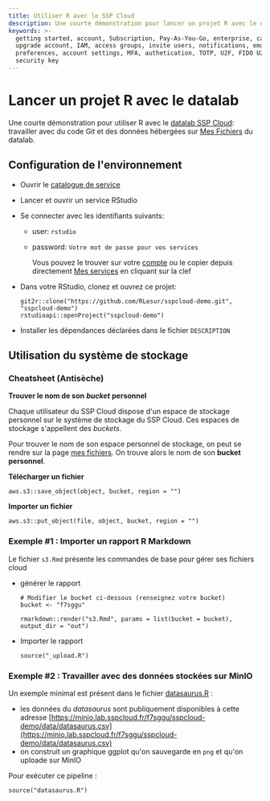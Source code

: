 ```yaml
---
title: Utiliser R avec le SSP Cloud
description: Une courte démonstration pour lancer un projet R avec le datalab SSP Cloud
keywords: >-
  getting started, account, Subscription, Pay-As-You-Go, enterprise, catalog,
  upgrade account, IAM, access groups, invite users, notifications, email
  preferences, account settings, MFA, authetication, TOTP, U2F, FIDO U2F,
  security key
---
```


# Lancer un projet R avec le datalab

Une courte démonstration pour utiliser R avec le [datalab SSP Cloud](https://datalab.sspcloud.fr): travailler avec du code Git et des données hébergées sur [Mes Fichiers](https://datalab.sspcloud.fr/mes-fichiers) du datalab.

## Configuration de l'environnement

* Ouvrir le [catalogue de service](https://datalab.sspcloud.fr/my-lab/catalogue/inseefrlab-helm-charts-datascience)
* Lancer et ouvrir un service RStudio
* Se connecter avec les identifiants suivants:
  * user: `rstudio`
  * password: `Votre mot de passe pour vos services` 

    Vous pouvez le trouver sur votre [compte](https://datalab.sspcloud.fr/mon-compte)  ou le copier depuis directement [Mes services](https://datalab.sspcloud.fr/my-services) en cliquant sur la clef
* Dans votre RStudio, clonez et ouvrez ce projet:

  ```text
  git2r::clone("https://github.com/RLesur/sspcloud-demo.git", "sspcloud-demo")
  rstudioapi::openProject("sspcloud-demo")
  ```

* Installer les dépendances déclarées dans le fichier `DESCRIPTION`

## Utilisation du système de stockage

### Cheatsheet \(Antisèche\)

**Trouver le nom de son** _**bucket**_ **personnel**

Chaque utilisateur du SSP Cloud dispose d'un espace de stockage personnel sur le système de stockage du SSP Cloud. Ces espaces de stockage s'appellent des _buckets_.

Pour trouver le nom de son espace personnel de stockage, on peut se rendre sur la page [mes fichiers](https://datalab.sspcloud.fr/mes-fichiers). On trouve alors le nom de son **bucket personnel**.

**Télécharger un fichier**

```text
aws.s3::save_object(object, bucket, region = "")
```

**Importer un fichier**

```text
aws.s3::put_object(file, object, bucket, region = "")
```

### Exemple \#1 : Importer un rapport R Markdown

Le fichier `s3.Rmd` présente les commandes de base pour gérer ses fichiers cloud

* générer le rapport

  ```text
  # Modifier le bucket ci-dessous (renseignez votre bucket)
  bucket <- "f7sggu"

  rmarkdown::render("s3.Rmd", params = list(bucket = bucket), output_dir = "out")
  ```

* Importer le rapport

  ```text
  source("_upload.R")
  ```

### Exemple \#2 : Travailler avec des données stockées sur MinIO

Un exemple minimal est présent dans le fichier [datasaurus.R](https://github.com/RLesur/sspcloud-demo/blob/main/datasaurus.R) :

* les données du _datasaurus_ sont publiquement disponibles à cette adresse [https://minio.lab.sspcloud.fr/f7sggu/sspcloud-demo/data/datasaurus.csv](https://minio.lab.sspcloud.fr/f7sggu/sspcloud-demo/data/datasaurus.csv)
* on construit un graphique ggplot qu'on sauvegarde en `png` et qu'on uploade sur MinIO

Pour exécuter ce pipeline :

```text
source("datasaurus.R")
```



